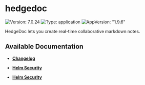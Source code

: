 # hedgedoc

![Version: 7.0.24](https://img.shields.io/badge/Version-7.0.24-informational?style=flat-square) ![Type: application](https://img.shields.io/badge/Type-application-informational?style=flat-square) ![AppVersion: "1.9.6"](https://img.shields.io/badge/AppVersion-"1.9.6"-informational?style=flat-square)

HedgeDoc lets you create real-time collaborative markdown notes.

## Available Documentation

- [**Changelog**](CHANGELOG)

- [**Helm Security**](container-security)

- [**Helm Security**](helm-security)

